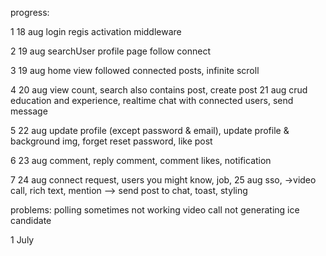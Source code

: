 progress:

1
18 aug
login regis activation middleware

2
19 aug
searchUser profile page follow connect

3
19 aug
home view followed connected posts, infinite scroll
  
4
20 aug
view count, search also contains post, create post 
21 aug
crud education and experience, realtime chat with connected users, send message

5
22 aug
update profile (except password & email), update profile & background img, forget reset password, like post

6
23 aug
comment, reply comment, comment likes, notification

7 
24 aug
connect request, users you might know, job,
25 aug
sso, 
->video call, rich text, mention
--> send post to chat, toast, styling 


problems:
polling sometimes not working
video call not generating ice candidate



1 July
